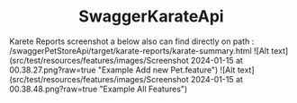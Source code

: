 <h1 align="center">SwaggerKarateApi</h1>
Karete Reports screenshot a below also can find directly on path : /swaggerPetStoreApi/target/karate-reports/karate-summary.html
![Alt text](src/test/resources/features/images/Screenshot 2024-01-15 at 00.38.27.png?raw=true "Example Add new Pet.feature")
![Alt text](src/test/resources/features/images/Screenshot 2024-01-15 at 00.38.48.png?raw=true "Example All Features")
